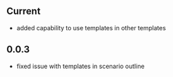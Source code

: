 ## Current
- added capability to use templates in other templates

## 0.0.3
- fixed issue with templates in scenario outline
